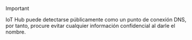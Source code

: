 > [!IMPORTANT]
> IoT Hub puede detectarse públicamente como un punto de conexión DNS, por tanto, procure evitar cualquier información confidencial al darle el nombre.
>
